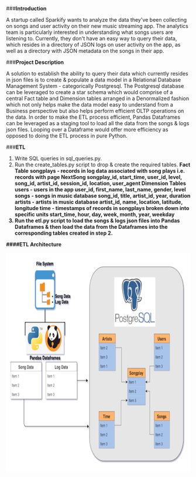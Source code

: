 ###<b>Introduction</b>

A startup called Sparkify wants to analyze the data they've been collecting on songs and user activity on their new music streaming app. The analytics team is particularly interested in understanding what songs users are listening to. Currently, they don't have an easy way to query their data, which resides in a directory of JSON logs on user activity on the app, as well as a directory with JSON metadata on the songs in their app.

###<b>Project Description</b>

A solution to establish the ability to query their data which currently resides in json files is to create & populate a data model in a Relational Database Management System - categorically Postgresql.
The Postgresql database can be leveraged to create a star schema which would comprise of a central Fact table and Dimension tables arranged in a Denormalized fashion which not only helps make the data model easy to understand from a Business perspective but also helps perform efficient OLTP operations on the data. 
In order to make the ETL process efficient, Pandas Dataframes can be leveraged as a staging tool to load all the data from the songs & logs json files. Looping over a Dataframe would offer more efficiency as opposed to doing the ETL process in pure Python.   

###<b>ETL</b>

1. Write SQL queries in sql_queries.py.
2. Run the create_tables.py script to drop & create the required tables.
<b>Fact Table</b>
    <b>songplays - records in log data associated with song plays i.e. records with page NextSong
       songplay_id, start_time, user_id, level, song_id, artist_id, session_id, location, user_agent
<b>Dimension Tables</b>
    <b>users</b> - users in the app
       user_id, first_name, last_name, gender, level
    <b>songs</b> - songs in music database
       song_id, title, artist_id, year, duration
    <b>artists</b> - artists in music database
       artist_id, name, location, latitude, longitude
    <b>time</b> - timestamps of records in songplays broken down into specific units
       start_time, hour, day, week, month, year, weekday 
3. Run the etl.py script to load the songs & logs json files into Pandas Dataframes & then load the data from the Dataframes into the corresponding tables created in step 2.

####<b>ETL Architecture</b>

<img src="postgres_project.png" width="750" height="600" >